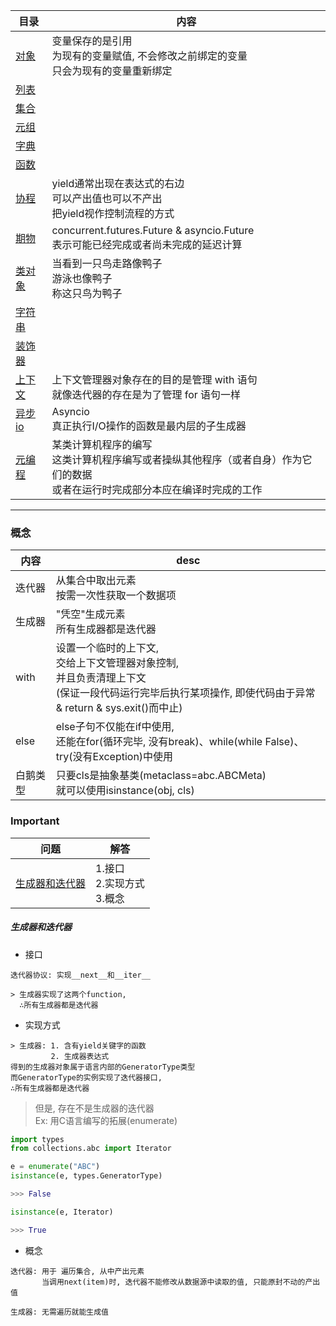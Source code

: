 目录|内容
---|---
[对象](./对象.md)|变量保存的是引用<br>为现有的变量赋值, 不会修改之前绑定的变量<br>只会为现有的变量重新绑定
[列表](./列表.md)|
[集合](./集合.md)|
[元组](./元组.md)|
[字典](./字典.md)|
[函数](./函数.md)|
[协程](./协程.md)|yield通常出现在表达式的右边<br>可以产出值也可以不产出<br>把yield视作控制流程的方式
[期物](#./期物.md)|concurrent.futures.Future  & asyncio.Future<br>表示可能已经完成或者尚未完成的延迟计算
[类对象](./类对象.md)|当看到一只鸟走路像鸭子<br>游泳也像鸭子<br>称这只鸟为鸭子
[字符串](./字符串.md)|
[装饰器](./装饰器.md)|
[上下文](./上下文.md)|上下文管理器对象存在的目的是管理 with 语句<br>就像迭代器的存在是为了管理 for 语句一样
[异步io](./异步io.md)|Asyncio<br>真正执行I/O操作的函数是最内层的子生成器
[元编程](./元编程.md)|某类计算机程序的编写<br>这类计算机程序编写或者操纵其他程序（或者自身）作为它们的数据<br>或者在运行时完成部分本应在编译时完成的工作

---

### 概念

内容|desc
---|---
迭代器|从集合中取出元素<br>按需一次性获取一个数据项
生成器|"凭空"生成元素<br>所有生成器都是迭代器
with|设置一个临时的上下文,<br>交给上下文管理器对象控制,<br>并且负责清理上下文<br>(保证一段代码运行完毕后执行某项操作, 即使代码由于异常 & return & sys.exit()而中止)
else|else子句不仅能在if中使用,<br>还能在for(循环完毕, 没有break)、while(while False)、try(没有Exception)中使用
白鹅类型|只要cls是抽象基类(metaclass=abc.ABCMeta)<br>就可以使用isinstance(obj, cls)

### Important
问题|解答
---|---
[生成器和迭代器](#生成器和迭代器)|1.接口<br>2.实现方式<br>3.概念

##### 生成器和迭代器
* 接口

```
迭代器协议: 实现__next__和__iter__

> 生成器实现了这两个function, 
  ∴所有生成器都是迭代器
```
* 实现方式

```
> 生成器: 1. 含有yield关键字的函数
         2. 生成器表达式
得到的生成器对象属于语言内部的GeneratorType类型
而GeneratorType的实例实现了迭代器接口,
∴所有生成器都是迭代器
```
> 但是, 存在不是生成器的迭代器   
   Ex: 用C语言编写的拓展(enumerate)

```python
import types
from collections.abc import Iterator

e = enumerate("ABC")
isinstance(e, types.GeneratorType)

>>> False

isinstance(e, Iterator)

>>> True
```

* 概念

```
迭代器: 用于 遍历集合, 从中产出元素
       当调用next(item)时, 迭代器不能修改从数据源中读取的值, 只能原封不动的产出值

生成器: 无需遍历就能生成值
```
